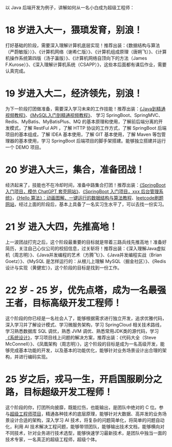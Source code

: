 以 Java 后端开发为例子，讲解如何从一名小白成为超级工程师：

# 18 岁进入大一，猥琐发育，别浪！

打好基础的阶段，需要深入理解计算机底层实现！推荐出装：《数据结构与算法（严蔚敏版））》、《计算机网络（谢希仁版）》、《计算机组成原理（唐朔飞）》、《计算机操作系统第四版（汤子瀛版）》、《计算机网络自顶向下的方法（James F.Kurose）》、《深入理解计算机系统（CSAPP）》，这些本后面都有课后作业，需要认真完成。

# 19 岁进入大二，经济领先，别浪！

为下一阶段打团做准备，需要深入学习未来的工作技能！推荐出装：[《Java到精通视频教程》](https://www.bilibili.com/video/BV1Cv411372m/?spm_id_from=333.337.search-card.all.click)、[《MySQL入门到精通视频教程》](https://www.bilibili.com/video/BV1Kr4y1i7ru/?spm_id_from=333.337.search-card.all.click)、
学习 SpringBoot、SpringMVC、Redis、MyBatis、MyBatisPlus、MQ 的基本原理和使用，了解前后端分离的开发模式，了解 RestFul API ，了解 HTTP 协议的工作方式，了解 SpringBoot 后端项目的基本组成，了解 IDEA 基本使用，了解 GIT 基本使用，了解 Maven 等包管理器的基本使用，学习 SpringBoot 后端项目的脚手架搭建。能够独立搭建并运行一个 DEMO 项目。

# 20 岁进入大三，集合，准备团战！

经济起来了，技能也不在冷却时间，准备中路集合打团！推荐出装：[《SpringBoot 入门项目，模仿 ChatGPT 套壳网站》](https://github.com/kyiree/ChatBridge-JAVA)、[《SpringBoot 入门项目，xxx 后台管理系统》](https://github.com/lenve/vhr)，[《Hello 算法》：动画图解、一键运行的数据结构与算法教程](https://github.com/krahets/hello-algo)、[leetcode刷题网站](https://leetcode.cn/)，经过上面的阶段后，基本上具备了一名实习生水平了，可以去找一份实习。

# 21 岁 进入大四，先推高地！

上一波团战打完之后，这个阶段最重要的目标就是带着三路兵线先推高地！准备好简历，关注自己心仪公司的校招信息，过关斩将！推荐出装：《深入理解Java虚拟机（周志明）》、《Java并发编程的艺术（方腾飞）》、《Java并发编程实战（Brian Goetz）》、《MySQL 是怎样运行的：从根儿上理解 MySQL（掘金社区）》、《Redis 设计与实现（黄健宏）》，这个阶段的目标是找到一份工作。

# 22 岁 - 25 岁，优先点塔，成为一名最强王者，目标高级开发工程师！

这个阶段的你已经是一名社会人了，能够根据需求进行独立开发，追求优雅代码，深入学习并了解设计模式、学习微服务架构，学习 SpringCloud 相关技术路线，学习熟悉数据库 SQL 调优，熟悉 JVM 调优、熟悉常用JDK类的源代码，学习[《系统设计》](https://github.com/donnemartin/system-design-primer)，学习项目线上问题的解决方案，推荐出装：《代码大全（Steve McConnell）》、《凤凰架构（周志明）》，这个阶段的目标是成为一名高级开发，能够完成基本功能的开发，以及基本的功能优化，能够针对业务场景设计出合理的架构，并进行编码实现。

# 25 岁之后，戎马一生，开启国服刷分之路，目标超级开发工程师！

这个阶段的你，打团所向披靡，既能扛伤，也能输出，是团队中绝对的 C 位。参与[超级工程师项目](https://github.com/kyiree/SuperEngineer)，精通各种技术的底层原理，能够针对大数据、高并发的业务场景设计合适的架构，深入学习 AI 技术，将复杂的问题简单化，将简单的问题自动化，利用 AI 技术解决工程问题，能够带领团队，能够输出技术文档，能够横向对不同技术，针对业务进行技术选型，能够快速学习最新技术，是团队中独当一面的技术专家，一名真正的超级工程师，超级个体。
